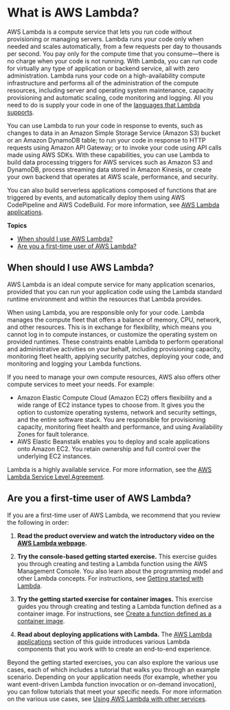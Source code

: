 # What is AWS Lambda?<a name="welcome"></a>

AWS Lambda is a compute service that lets you run code without provisioning or managing servers\. Lambda runs your code only when needed and scales automatically, from a few requests per day to thousands per second\. You pay only for the compute time that you consume—there is no charge when your code is not running\. With Lambda, you can run code for virtually any type of application or backend service, all with zero administration\. Lambda runs your code on a high\-availability compute infrastructure and performs all of the administration of the compute resources, including server and operating system maintenance, capacity provisioning and automatic scaling, code monitoring and logging\. All you need to do is supply your code in one of the [languages that Lambda supports](lambda-runtimes.md)\.

You can use Lambda to run your code in response to events, such as changes to data in an Amazon Simple Storage Service \(Amazon S3\) bucket or an Amazon DynamoDB table; to run your code in response to HTTP requests using Amazon API Gateway; or to invoke your code using API calls made using AWS SDKs\. With these capabilities, you can use Lambda to build data processing triggers for AWS services such as Amazon S3 and DynamoDB, process streaming data stored in Amazon Kinesis, or create your own backend that operates at AWS scale, performance, and security\.

You can also build serverless applications composed of functions that are triggered by events, and automatically deploy them using AWS CodePipeline and AWS CodeBuild\. For more information, see [AWS Lambda applications](deploying-lambda-apps.md)\.

**Topics**
+ [When should I use AWS Lambda?](#when-to-use-cloud-functions)
+ [Are you a first\-time user of AWS Lambda?](#welcome-first-time-user)

## When should I use AWS Lambda?<a name="when-to-use-cloud-functions"></a>

AWS Lambda is an ideal compute service for many application scenarios, provided that you can run your application code using the Lambda standard runtime environment and within the resources that Lambda provides\.

When using Lambda, you are responsible only for your code\. Lambda manages the compute fleet that offers a balance of memory, CPU, network, and other resources\. This is in exchange for flexibility, which means you cannot log in to compute instances, or customize the operating system on provided runtimes\. These constraints enable Lambda to perform operational and administrative activities on your behalf, including provisioning capacity, monitoring fleet health, applying security patches, deploying your code, and monitoring and logging your Lambda functions\.

If you need to manage your own compute resources, AWS also offers other compute services to meet your needs\. For example:
+ Amazon Elastic Compute Cloud \(Amazon EC2\) offers flexibility and a wide range of EC2 instance types to choose from\. It gives you the option to customize operating systems, network and security settings, and the entire software stack\. You are responsible for provisioning capacity, monitoring fleet health and performance, and using Availability Zones for fault tolerance\.
+ AWS Elastic Beanstalk enables you to deploy and scale applications onto Amazon EC2\. You retain ownership and full control over the underlying EC2 instances\.

Lambda is a highly available service\. For more information, see the [AWS Lambda Service Level Agreement](http://aws.amazon.com/lambda/sla/)\.

## Are you a first\-time user of AWS Lambda?<a name="welcome-first-time-user"></a>

If you are a first\-time user of AWS Lambda, we recommend that you review the following in order:

1. **Read the product overview and watch the introductory video on the [AWS Lambda webpage](http://aws.amazon.com/lambda/)\.**

1. **Try the console\-based getting started exercise\.** This exercise guides you through creating and testing a Lambda function using the AWS Management Console\. You also learn about the programming model and other Lambda concepts\. For instructions, see [Getting started with Lambda](getting-started.md)\.

1. **Try the getting started exercise for container images\.** This exercise guides you through creating and testing a Lambda function defined as a container image\. For instructions, see [Create a function defined as a container image](getting-started-create-function.md#gettingstarted-images)\.

1. **Read about deploying applications with Lambda\.** The [AWS Lambda applications](deploying-lambda-apps.md) section of this guide introduces various Lambda components that you work with to create an end\-to\-end experience\.

Beyond the getting started exercises, you can also explore the various use cases, each of which includes a tutorial that walks you through an example scenario\. Depending on your application needs \(for example, whether you want event\-driven Lambda function invocation or on\-demand invocation\), you can follow tutorials that meet your specific needs\. For more information on the various use cases, see [Using AWS Lambda with other services](lambda-services.md)\.